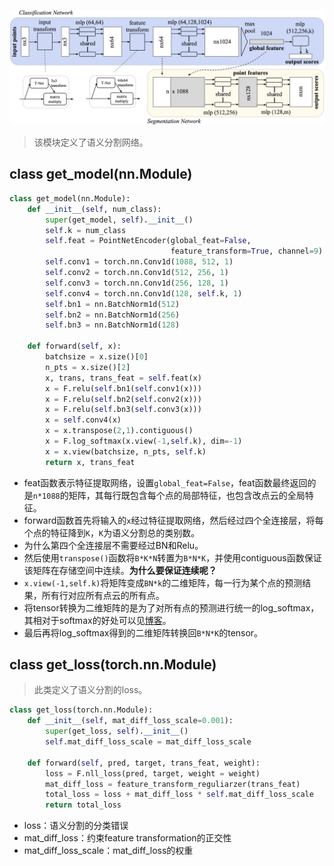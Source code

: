 ![image-20210907162941303](img/pointnet_part_seg.assets/image-20210907162941303.png)

>该模块定义了语义分割网络。

## class get_model(nn.Module)

```python
class get_model(nn.Module):
    def __init__(self, num_class):
        super(get_model, self).__init__()
        self.k = num_class
        self.feat = PointNetEncoder(global_feat=False, 
                                    feature_transform=True, channel=9)
        self.conv1 = torch.nn.Conv1d(1088, 512, 1)
        self.conv2 = torch.nn.Conv1d(512, 256, 1)
        self.conv3 = torch.nn.Conv1d(256, 128, 1)
        self.conv4 = torch.nn.Conv1d(128, self.k, 1)
        self.bn1 = nn.BatchNorm1d(512)
        self.bn2 = nn.BatchNorm1d(256)
        self.bn3 = nn.BatchNorm1d(128)

    def forward(self, x):
        batchsize = x.size()[0]
        n_pts = x.size()[2]
        x, trans, trans_feat = self.feat(x)
        x = F.relu(self.bn1(self.conv1(x)))
        x = F.relu(self.bn2(self.conv2(x)))
        x = F.relu(self.bn3(self.conv3(x)))
        x = self.conv4(x)
        x = x.transpose(2,1).contiguous()
        x = F.log_softmax(x.view(-1,self.k), dim=-1)
        x = x.view(batchsize, n_pts, self.k)
        return x, trans_feat
```

- feat函数表示特征提取网络，设置`global_feat=False`，feat函数最终返回的是`n*1088`的矩阵，其每行既包含每个点的局部特征，也包含改点云的全局特征。
- forward函数首先将输入的`x`经过特征提取网络，然后经过四个全连接层，将每个点的特征降到`K`，`K`为语义分割总的类别数。
- 为什么第四个全连接层不需要经过BN和Relu。
- 然后使用`transpose()`函数将`B*K*N`转置为`B*N*K`，并使用contiguous函数保证该矩阵在存储空间中连续。**为什么要保证连续呢？**
- `x.view(-1,self.k)`将矩阵变成`BN*k`的二维矩阵，每一行为某个点的预测结果，所有行对应所有点云的所有点。
- 将tensor转换为二维矩阵的是为了对所有点的预测进行统一的log_softmax，其相对于softmax的好处可以见[博客](https://blog.csdn.net/m0_37477175/article/details/79686164)。
- 最后再将log_softmax得到的二维矩阵转换回`B*N*K`的tensor。

## class get_loss(torch.nn.Module)

> 此类定义了语义分割的loss。

```python
class get_loss(torch.nn.Module):
    def __init__(self, mat_diff_loss_scale=0.001):
        super(get_loss, self).__init__()
        self.mat_diff_loss_scale = mat_diff_loss_scale

    def forward(self, pred, target, trans_feat, weight):
        loss = F.nll_loss(pred, target, weight = weight)
        mat_diff_loss = feature_transform_reguliarzer(trans_feat)
        total_loss = loss + mat_diff_loss * self.mat_diff_loss_scale
        return total_loss
```

- loss：语义分割的分类错误
- mat_diff_loss：约束feature transformation的正交性
- mat_diff_loss_scale：mat_diff_loss的权重

